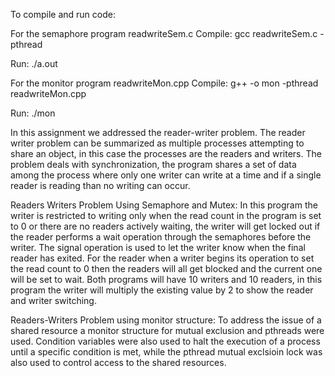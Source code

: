 To compile and run code:

For the semaphore program readwriteSem.c
Compile: gcc readwriteSem.c -pthread

Run: ./a.out

For the monitor program readwriteMon.cpp
Compile: g++ -o mon -pthread readwriteMon.cpp

Run: ./mon

In this assignment we addressed the reader-writer problem. The reader writer problem can be summarized as multiple processes attempting to share an object, in this case the processes are the readers and writers. The problem deals with synchronization, the program shares a set of data among the process where only one writer can write at a time and if a single reader is reading than no writing can occur. 

Readers Writers Problem Using Semaphore and Mutex:
In this program the writer is restricted to writing only when the read count in the program is set to 0 or there are no readers actively waiting, the writer will get locked out if the reader performs a wait operation through the semaphores before the writer. The signal operation is used to let the writer know when the final reader has exited. For the reader when a writer begins its operation to set the read count to 0 then the readers will all get blocked and the current one will be set to wait. Both programs will have 10 writers and 10 readers, in this program the writer will multiply the existing value by 2 to show the reader and writer switching. 

Readers-Writers Problem using monitor structure:
To address the issue of a shared resource a monitor structure for mutual exclusion and pthreads were used. Condition variables were also used to halt the execution of a process until a specific condition is met, while the pthread mutual exclsioin lock was also used to control access to the shared resources. 

